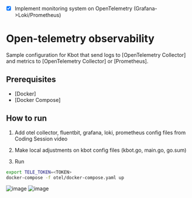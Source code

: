 - [x] Implement monitoring system on OpenTelemetry (Grafana->Loki/Prometheus)

# Open-telemetry observability

Sample configuration for Kbot that send logs to [OpenTelemetry Collector] and metrics to [OpenTelemetry Collector] or [Prometheus].

## Prerequisites

- [Docker]
- [Docker Compose]

## How to run

1. Add otel collector, fluentbit, grafana, loki, prometheus config files from Coding Session video

2. Make local adjustments on kbot config files (kbot.go, main.go, go.sum)

3. Run
```bash
export TELE_TOKEN=<TOKEN>
docker-compose -f otel/docker-compose.yaml up 
```
![image](https://github.com/ibayro/kbot/assets/104074570/3608da6a-ece7-48f5-8b2a-430bfb2e7fef)
![image](https://github.com/ibayro/kbot/assets/104074570/f7d123da-f3e8-4c0f-b0cb-ed442d3dc371)
